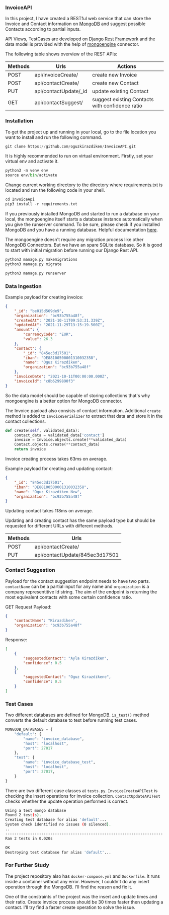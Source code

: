 ### InvoiceAPI

In this project, I have created a RESTful web service that can store the Invoice and Contact information on [MongoDB](https://www.mongodb.com/cloud/atlas/lp/try2-deutm_source=google&utm_campaign=gs_emea_germany_search_core_brand_atlas_desktop&utm_term=mongodb&utm_medium=cpc_paid_search&utm_ad=e&utm_ad_campaign_id=12212624524&adgroup=115749704783&gclid=CjwKCAiA5t-OBhByEiwAhR-hm9zKdGkvYYW893fru0AJFUi7a59PVdXMhFLSSXOr7HQ54r7sU8bqfRoCnUkQAvD_BwE) and suggest possible Contacts according to partial inputs.

API Views, TestCases are developed on [Django Rest Framework](https://www.django-rest-framework.org/) and the data model is provided with the help of [mongoengine](http://mongoengine.org/) connector.

The following table shows overview of the REST APIs:

|    Methods    |         Urls           |                    Actions                      |
| ------------- | ---------------------  | ----------------------------------------------- |
|     POST      | api/invoiceCreate/     |              create new Invoice                 |
|     POST      | api/contactCreate/     |              create new Contact                 |
|     PUT       | api/contactUpdate/_id  |            update existing Contact              |
|     GET       | api/contactSuggest/    | suggest existing Contacts with confidence ratio |

### Installation

To get the project up and running in your local, go to the file location you want to install and run the following command.

```python
git clone https://github.com/oguzkirazdiken/InvoiceAPI.git
```

It is highly recommended to run on virtual environment. Firstly, set your virtual env and activate it.

```python
python3 -m venv env
source env/bin/activate
```

Change current working directory to the directory where requirements.txt is located and run the following code in your shell.

```python
cd InvoiceApi
pip3 install -r requirements.txt
```
If you previously installed MongoDB and started to run a database on your local, the mongoengine itself starts a database instance automatically when you give the runserver command. To be sure, please check if you installed MongoDB and you have a running database. Helpful documentation [here](https://mongoing.com/docs/tutorial/install-mongodb-on-os-x.html).

The mongoengine doesn't require any migration process like other MongoDB Connectors. But we have an spare SQLite database. So it is good to start with initial migration before running our Django Rest API.

```python
python3 manage.py makemigrations
python3 manage.py migrate
```

```python
python3 manage.py runserver
```

### Data Ingestion

Example payload for creating invoice:

```json
{
    "_id": "be015d569de9",
    "organization": "bc93b755a48f",
    "createdAt": "2021-10-11T09:53:31.339Z",
    "updatedAt": "2021-11-29T13:15:19.500Z",
    "amount": {
        "currencyCode": "EUR",
        "value": 26.3
    },
    "contact": {
        "_id": "845ec3d17501",
        "iban": "DE88100500001310032358",
        "name": "Oguz Kirazdiken",
        "organization": "bc93b755a48f"
    },
    "invoiceDate": "2021-10-11T00:00:00.000Z",
    "invoiceId": "c8b6299890f3"
}
```
So the data model should be capable of storing collections that's why mongoengine is a better option for MongoDB connector.

The Invoice payload also consists of contact information. Additional `create` method is added to `InvoiceSerializer` to extract that data and store it in the contact collections.

```python
def create(self, validated_data):
    contact_data = validated_data['contact']
    invoice = Invoice.objects.create(**validated_data)
    Contact.objects.create(**contact_data)
    return invoice
```

Invoice creating process takes 63ms on average.


Example payload for creating and updating contact:

```json
{
    "_id": "845ec3d17501",
    "iban": "DE88100500001310032358",
    "name": "Oguz Kirazdiken New",
    "organization": "bc93b755a48f"
}
```
Updating contact takes 118ms on average.

Updating and creating contact has the same payload type but should be requested for different URLs with different methods.

|    Methods    |         Urls                    |
| ------------- | ------------------------------  |
|     POST      | api/contactCreate/              |
|     PUT       | api/contactUpdate/845ec3d17501  |


### Contact Suggestion
Payload for the contact suggestion endpoint needs to have two parts. `contactName` can be a partial input for any name and `organization` is a company representitive Id string. The aim of the endpoint is returning the most equivalent contacts with some certain confidence ratio.

GET Request Payload:

```json
{
    "contactName": "Kirazdiken",
    "organization": "bc93b755a48f"
}
```

Response:

```json
[
    {
        "suggestedContact": "Ayla Kirazdiken",
        "confidence": 0.5
    },
    {
        "suggestedContact": "Oguz Kirazdikene",
        "confidence": 0.5
    }
]
```

### Test Cases

Two different databases are defined for MongoDB. `is_test()` method converts the default database to test before running test cases.

```python
MONGODB_DATABASES = {
    "default": {
        "name": "invoice_database",
        "host": "localhost",
        "port": 27017
    },
    "test": {
        "name": "invoice_database_test",
        "host": "localhost",
        "port": 27017,
    }
}
```

There are two different case classes at `tests.py`. 
`InvoiceCreateAPITest` is checking the insert operations for invoice collection.
`ContactUpdateAPITest` checks whether the update operation performed is correct.

```bash
Using a test mongo database
Found 2 test(s).
Creating test database for alias 'default'...
System check identified no issues (0 silenced).
..
----------------------------------------------------------------------
Ran 2 tests in 0.020s

OK
Destroying test database for alias 'default'...
```

### For Further Study

The project repository also has `docker-compose.yml` and `Dockerfile`. It runs inside a container without any error. However, I couldn't do any insert operation through the MongoDB. I'll find the reason and fix it.

One of the constraints of the project was the insert and update times and their ratio. Create invoice process should be 30 times faster then updating a contact. I'll try find a faster create operation to solve the issue.




